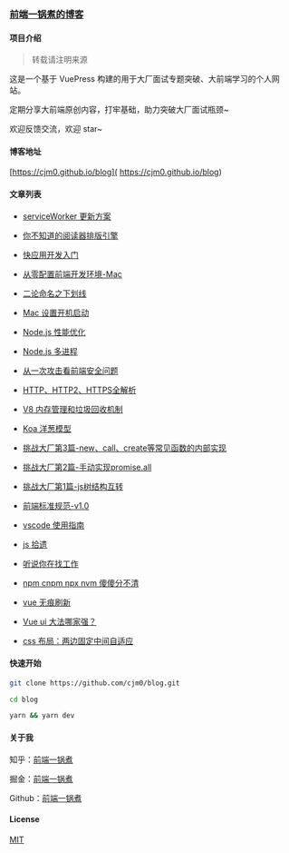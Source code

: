 
### [前端一锅煮的博客](https://github.com/cjm0/blog.git)

#### 项目介绍

> 转载请注明来源

这是一个基于 VuePress 构建的用于大厂面试专题突破、大前端学习的个人网站。

定期分享大前端原创内容，打牢基础，助力突破大厂面试瓶颈~

欢迎反馈交流，欢迎 star~

#### 博客地址

[https://cjm0.github.io/blog]( https://cjm0.github.io/blog)

#### 文章列表

- [serviceWorker 更新方案](https://cjm0.github.io/blog/page/list/updateService.html)
- [你不知道的阅读器排版引擎](https://cjm0.github.io/blog/page/list/read.html)
- [快应用开发入门](https://cjm0.github.io/blog/page/list/quick_app.html)
- [从零配置前端开发环境-Mac](https://cjm0.github.io/blog/page/list/mac.html)
- [二论命名之下划线](https://cjm0.github.io/blog/page/list/underline.html)
- [Mac 设置开机启动](https://cjm0.github.io/blog/page/list/maclist.html)
- [Node.js 性能优化](https://cjm0.github.io/blog/page/node/perf.html)
- [Node.js 多进程](https://cjm0.github.io/blog/page/node/process.html)
- [从一次攻击看前端安全问题](https://cjm0.github.io/blog/page/node/security.html)
- [HTTP、HTTP2、HTTPS全解析](https://cjm0.github.io/blog/page/node/http.html)
- [V8 内存管理和垃圾回收机制](https://cjm0.github.io/blog/page/node/v8.html)
- [Koa 洋葱模型](https://cjm0.github.io/blog/page/node/onion.html)

- [挑战大厂第3篇-new、call、create等常见函数的内部实现](https://cjm0.github.io/blog/page/challenge/fn.html)
- [挑战大厂第2篇-手动实现promise.all](https://cjm0.github.io/blog/page/challenge/promise_all.html)
- [挑战大厂第1篇-js树结构互转](https://cjm0.github.io/blog/page/challenge/three.html)

- [前端标准规范-v1.0](https://cjm0.github.io/blog/page/list/fe.html)
- [vscode 使用指南](https://cjm0.github.io/blog/page/list/vscode.html)
- [js 拾遗](https://cjm0.github.io/blog/page/list/base_summary.html)
- [听说你在找工作](https://cjm0.github.io/blog/page/list/need_work.html)
- [npm cnpm npx nvm 傻傻分不清](https://cjm0.github.io/blog/page/list/npm.html)
- [vue 无痕刷新](https://cjm0.github.io/blog/page/list/vue_reload.html)
- [Vue ui 大法哪家强？](https://cjm0.github.io/blog/page/list/vue_ui_contrast.html)
- [css 布局：两边固定中间自适应](https://cjm0.github.io/blog/page/list/css_layout_two.html)

#### 快速开始

```bash
git clone https://github.com/cjm0/blog.git

cd blog

yarn && yarn dev
```

#### 关于我

知乎：[前端一锅煮](https://www.zhihu.com/people/qian-duan-yiguo-zhu/activities)

掘金：[前端一锅煮](https://juejin.cn/user/1855631356867646/posts)

Github：[前端一锅煮](https://github.com/cjm0)

#### License

[MIT](./License)
